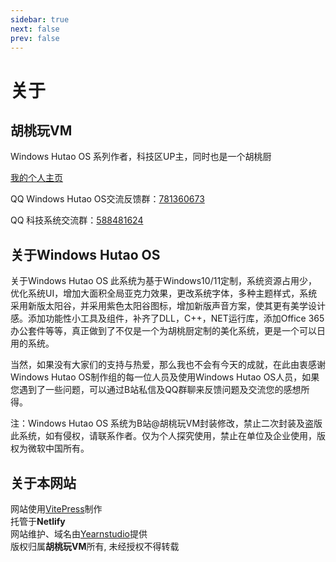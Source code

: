 ```yaml
---
sidebar: true
next: false
prev: false
---
```


# 关于

## 胡桃玩VM

Windows Hutao OS 系列作者，科技区UP主，同时也是一个胡桃厨

[我的个人主页](https://space.bilibili.com/1736202379)

QQ Windows Hutao OS交流反馈群：[781360673](https://qm.qq.com/cgi-bin/qm/qr?k=ECCxO1OiAxbmwsOwK3zTQKWWSM_K-3f4&jump_from=webapi&authKey=faSW3padqcFwC1kUcZd9DMhS1hF6LJ4vWpwksIKWq3y0IdKh4fXzyC//zSGuMAS5)

QQ 科技系统交流群：[588481624](https://qm.qq.com/cgi-bin/qm/qr?k=YhM9-GjvdxZ9puXJsBYcu5qftZ_5bkzB&jump_from=webapi&authKey=rbk9Ef8+JmXCCNXk/CJFPFROsk2HHJazwOS919LIletEhNL/uXNWgGXT/eowrO/u)

## 关于Windows Hutao OS

关于Windows Hutao OS
此系统为基于Windows10/11定制，系统资源占用少，优化系统UI，增加大面积全局亚克力效果，更改系统字体，多种主题样式，系统采用新版太阳谷，并采用紫色太阳谷图标，增加新版声音方案，使其更有美学设计感。添加功能性小工具及组件，补齐了DLL，C++，NET运行库，添加Office 365办公套件等等，真正做到了不仅是一个为胡桃厨定制的美化系统，更是一个可以日用的系统。

当然，如果没有大家们的支持与热爱，那么我也不会有今天的成就，在此由衷感谢Windows Hutao OS制作组的每一位人员及使用Windows Hutao OS人员，如果您遇到了一些问题，可以通过B站私信及QQ群聊来反馈问题及交流您的感想所得。  

注：Windows Hutao OS 系统为B站@胡桃玩VM封装修改，禁止二次封装及盗版此系统，如有侵权，请联系作者。仅为个人探究使用，禁止在单位及企业使用，版权为微软中国所有。

## 关于本网站

网站使用[VitePress](https://vitepress.dev/zh/)制作  
托管于**Netlify**   
网站维护、域名由[Yearnstudio](https://www.yearnstudio.cn)提供   
版权归属**胡桃玩VM**所有, 未经授权不得转载